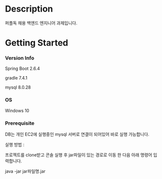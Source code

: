 # Description

퍼플독 채용 백엔드 엔지니어 과제입니다.



# Getting Started

### Version Info

Spring Boot 2.6.4  

gradle 7.4.1  

mysql 8.0.28  

### OS

Windows 10  

### Prerequisite

DB는 개인 EC2에 실행중인 mysql 서버로 연결이 되어있어 바로 실행 가능합니다.  

실행 방법 :  

프로젝트를 clone받고 콘솔 실행 후 jar파일이 있는 경로로 이동 한 다음 아래 명령어 입력합니다.  

java -jar jar파일명.jar

